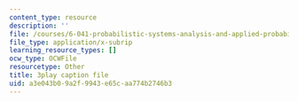 ```yaml
---
content_type: resource
description: ''
file: /courses/6-041-probabilistic-systems-analysis-and-applied-probability-fall-2010/a3e043b09a2f9943e65caa774b2746b3_19Ql_Q3l0GA.srt
file_type: application/x-subrip
learning_resource_types: []
ocw_type: OCWFile
resourcetype: Other
title: 3play caption file
uid: a3e043b0-9a2f-9943-e65c-aa774b2746b3
---
```

